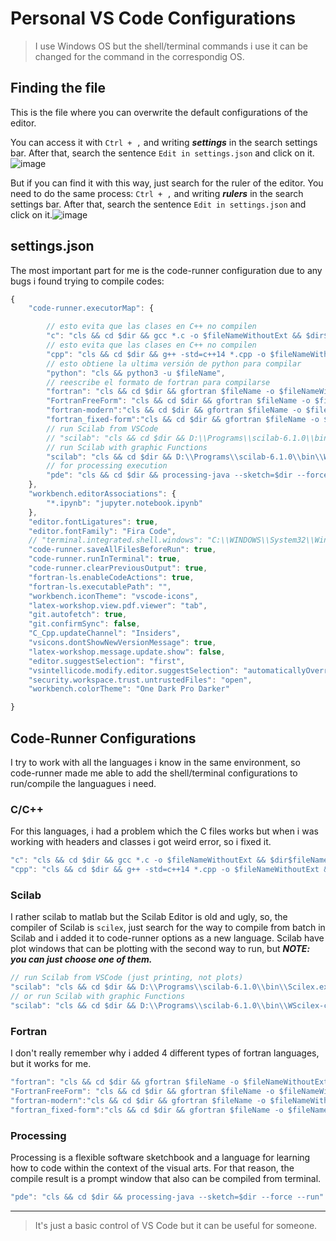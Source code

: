 # Personal VS Code Configurations

> I use Windows OS but the shell/terminal commands i use it can be changed for the command in the correspondig OS.

## Finding the file

This is the file where you can overwrite the default configurations of the editor. 

You can access it with `Ctrl + ,` and writing ***settings*** in the search settings bar. After that,  search the sentence `Edit in settings.json` and click on it.![image](https://user-images.githubusercontent.com/44256569/147283853-70b43234-d9c1-49bf-9d1a-a54631ff83a4.png)

But if you can find it with this way, just search for the ruler of the editor.
You need to do the same process: `Ctrl + ,` and writing ***rulers*** in the search settings bar. After that,  search the sentence `Edit in settings.json` and click on it.![image](https://user-images.githubusercontent.com/44256569/147286691-42e83be0-27ff-4431-822b-740aef96e926.png)


## settings.json

The most important part for me is the code-runner configuration due to any bugs i found trying to compile codes:

```javascript
{
    "code-runner.executorMap": {

        // esto evita que las clases en C++ no compilen
        "c": "cls && cd $dir && gcc *.c -o $fileNameWithoutExt && $dir$fileNameWithoutExt && del $dir$fileNameWithoutExt.exe",
        // esto evita que las clases en C++ no compilen
        "cpp": "cls && cd $dir && g++ -std=c++14 *.cpp -o $fileNameWithoutExt && $dir$fileNameWithoutExt && del $dir$fileNameWithoutExt.exe",
        // esto obtiene la ultima versión de python para compilar
        "python": "cls && python3 -u $fileName",
        // reescribe el formato de fortran para compilarse
        "fortran": "cls && cd $dir && gfortran $fileName -o $fileNameWithoutExt && $dir$fileNameWithoutExt && del $dir$fileNameWithoutExt.exe",
        "FortranFreeForm": "cls && cd $dir && gfortran $fileName -o $fileNameWithoutExt && $dir$fileNameWithoutExt && del $dir$fileNameWithoutExt.exe",
        "fortran-modern":"cls && cd $dir && gfortran $fileName -o $fileNameWithoutExt && $dir$fileNameWithoutExt && del $dir$fileNameWithoutExt.exe",
        "fortran_fixed-form":"cls && cd $dir && gfortran $fileName -o $fileNameWithoutExt && $dir$fileNameWithoutExt && del $dir$fileNameWithoutExt.exe ",
        // run Scilab from VSCode
        // "scilab": "cls && cd $dir && D:\\Programs\\scilab-6.1.0\\bin\\Scilex.exe -nb -quit -f $fileName",
        // run Scilab with graphic Functions
        "scilab": "cls && cd $dir && D:\\Programs\\scilab-6.1.0\\bin\\WScilex-cli.exe -nb -f $fileName",
        // for processing execution
        "pde": "cls && cd $dir && processing-java --sketch=$dir --force --run"
    },
    "workbench.editorAssociations": {
        "*.ipynb": "jupyter.notebook.ipynb"
    },
    "editor.fontLigatures": true,
    "editor.fontFamily": "Fira Code",
    // "terminal.integrated.shell.windows": "C:\\WINDOWS\\System32\\WindowsPowerShell\\v1.0\\powershell.exe",
    "code-runner.saveAllFilesBeforeRun": true,
    "code-runner.runInTerminal": true,
    "code-runner.clearPreviousOutput": true,
    "fortran-ls.enableCodeActions": true,
    "fortran-ls.executablePath": "",
    "workbench.iconTheme": "vscode-icons",
    "latex-workshop.view.pdf.viewer": "tab",
    "git.autofetch": true,
    "git.confirmSync": false,
    "C_Cpp.updateChannel": "Insiders",
    "vsicons.dontShowNewVersionMessage": true,
    "latex-workshop.message.update.show": false,
    "editor.suggestSelection": "first",
    "vsintellicode.modify.editor.suggestSelection": "automaticallyOverrodeDefaultValue",
    "security.workspace.trust.untrustedFiles": "open",
    "workbench.colorTheme": "One Dark Pro Darker"

}
```

## Code-Runner Configurations

I try to work with all the languages i know in the same environment, so code-runner made me able to add the shell/terminal configurations to run/compile the languagues i need.

### C/C++

For this languages, i had a problem which the C files works but when i was working with headers and classes i got weird error, so i fixed it.
```javascript
"c": "cls && cd $dir && gcc *.c -o $fileNameWithoutExt && $dir$fileNameWithoutExt && del $dir$fileNameWithoutExt.exe",
"cpp": "cls && cd $dir && g++ -std=c++14 *.cpp -o $fileNameWithoutExt && $dir$fileNameWithoutExt && del $dir$fileNameWithoutExt.exe",
```

### Scilab

I rather scilab to matlab but the Scilab Editor is old and ugly, so, the compiler of Scilab is `scilex`, just search for the way to compile from batch in Scilab and i added it to code-runner options as a new language. Scilab have plot windows that can be plotting with the second way to run, but ***NOTE: you can just choose one of them.***
```javascript
// run Scilab from VSCode (just printing, not plots)
"scilab": "cls && cd $dir && D:\\Programs\\scilab-6.1.0\\bin\\Scilex.exe -nb -quit -f $fileName",
// or run Scilab with graphic Functions
"scilab": "cls && cd $dir && D:\\Programs\\scilab-6.1.0\\bin\\WScilex-cli.exe -nb -f $fileName",
```

### Fortran

I don't really remember why i added 4 different types of fortran languages, but it works for me.
```javascript
"fortran": "cls && cd $dir && gfortran $fileName -o $fileNameWithoutExt && $dir$fileNameWithoutExt && del $dir$fileNameWithoutExt.exe",
"FortranFreeForm": "cls && cd $dir && gfortran $fileName -o $fileNameWithoutExt && $dir$fileNameWithoutExt && del $dir$fileNameWithoutExt.exe",
"fortran-modern":"cls && cd $dir && gfortran $fileName -o $fileNameWithoutExt && $dir$fileNameWithoutExt && del $dir$fileNameWithoutExt.exe",
"fortran_fixed-form":"cls && cd $dir && gfortran $fileName -o $fileNameWithoutExt && $dir$fileNameWithoutExt && del $dir$fileNameWithoutExt.exe ",
```

### Processing

Processing is a flexible software sketchbook and a language for learning how to code within the context of the visual arts. For that reason, the compile result is a prompt window that also can be compiled from terminal.
```javascript
"pde": "cls && cd $dir && processing-java --sketch=$dir --force --run"
```

---

>It's just a basic control of VS Code but it can be useful for someone.
